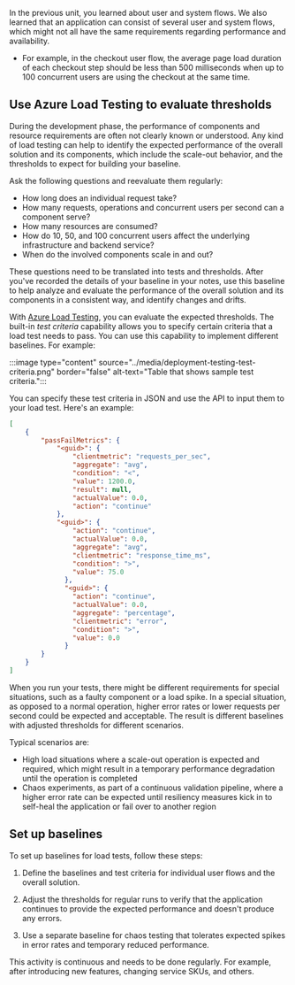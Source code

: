 In the previous unit, you learned about user and system flows. We also learned that an application can consist of several user and system flows, which might not all have the same requirements regarding performance and availability.

- For example, in the checkout user flow, the average page load duration of each checkout step should be less than 500 milliseconds when up to 100 concurrent users are using the checkout at the same time.

## Use Azure Load Testing to evaluate thresholds

During the development phase, the performance of components and resource requirements are often not clearly known or understood. Any kind of load testing can help to identify the expected performance of the overall solution and its components, which include the scale-out behavior, and the thresholds to expect for building your baseline.

Ask the following questions and reevaluate them regularly:

- How long does an individual request take?
- How many requests, operations and concurrent users per second can a component serve?
- How many resources are consumed?
- How do 10, 50, and 100 concurrent users affect the underlying infrastructure and backend service?
- When do the involved components scale in and out?

These questions need to be translated into tests and thresholds. After you've recorded the details of your baseline in your notes, use this baseline to help analyze and evaluate the performance of the overall solution and its components in a consistent way, and identify changes and drifts.

With [Azure Load Testing](/azure/load-testing/overview-what-is-azure-load-testing), you can evaluate the expected thresholds. The built-in *test criteria* capability allows you to specify certain criteria that a load test needs to pass. You can use this capability to implement different baselines. For example:

:::image type="content" source="../media/deployment-testing-test-criteria.png" border="false" alt-text="Table that shows sample test criteria.":::

You can specify these test criteria in JSON and use the API to input them to your load test. Here's an example:

```json
[
    {
        "passFailMetrics": {
            "<guid>": {
                "clientmetric": "requests_per_sec",
                "aggregate": "avg",
                "condition": "<",
                "value": 1200.0,
                "result": null,
                "actualValue": 0.0,
                "action": "continue"
            },
            "<guid>": {
                "action": "continue",
                "actualValue": 0.0,
                "aggregate": "avg",
                "clientmetric": "response_time_ms",
                "condition": ">",
                "value": 75.0
              },
              "<guid>": {
                "action": "continue",
                "actualValue": 0.0,
                "aggregate": "percentage",
                "clientmetric": "error",
                "condition": ">",
                "value": 0.0
              }
        }
    }
]
```

When you run your tests, there might be different requirements for special situations, such as a faulty component or a load spike. In a special situation, as opposed to a normal operation, higher error rates or lower requests per second could be expected and acceptable. The result is different baselines with adjusted thresholds for different scenarios.

Typical scenarios are:

- High load situations where a scale-out operation is expected and required, which might result in a temporary performance degradation until the operation is completed
- Chaos experiments, as part of a continuous validation pipeline, where a higher error rate can be expected until resiliency measures kick in to self-heal the application or fail over to another region

## Set up baselines

To set up baselines for load tests, follow these steps:

1. Define the baselines and test criteria for individual user flows and the overall solution.

1. Adjust the thresholds for regular runs to verify that the application continues to provide the expected performance and doesn't produce any errors.

1. Use a separate baseline for chaos testing that tolerates expected spikes in error rates and temporary reduced performance.

This activity is continuous and needs to be done regularly. For example, after introducing new features, changing service SKUs, and others.

